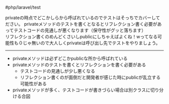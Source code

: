 #php/laravel/test

privateの時点でどこかしらから呼ばれているのでテストはそっちでカバーしてださい。
privateメソッドのテストを書くとなるとリフレクション書く必要があってテストコードの見通しが悪くなります（保守性がグッと落ちます）  
リフレクション書くのめんどくさいしpublicにしちゃえばよくね！wってなる可能性も０じゃ無いので大人しくprivateは呼び出し先でテストをやりましょう。

---

- privateメソッドは必ずどこかpublicな所から呼ばれている
- privateメソッドのテストを書くとリフレクションを書く必要がある
	- テストコードの見通しが少し悪くなる
	- リフレクション書くのが面倒だと開発者が感じた時にpublicが乱立する可能性がある
- privateメソッドが多く、テストコードが書きづらい場合は別クラスに切り分ける合図